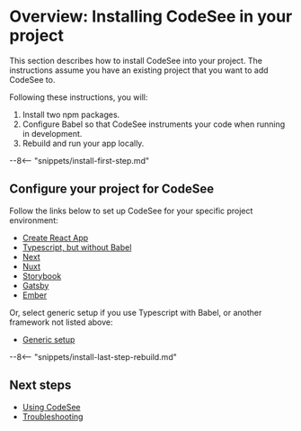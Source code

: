 # Overview: Installing CodeSee in your project

This section describes how to install CodeSee into your project. The instructions assume you have an existing project that you want to add CodeSee to.

Following these instructions, you will:

1. Install two npm packages.
2. Configure Babel so that CodeSee instruments your code when running in development.
3. Rebuild and run your app locally.


--8<-- "snippets/install-first-step.md"

## Configure your project for CodeSee

Follow the links below to set up CodeSee for your specific project environment:

- [Create React App](./setup-cra.md)
- [Typescript, but without Babel](./setup-typescript-without-babel.md)
- [Next](./setup-next.md)
- [Nuxt](./setup-nuxt.md)
- [Storybook](./setup-storybook.md)
- [Gatsby](./setup-gatsby.md)
- [Ember](./setup-ember.md)

Or, select generic setup if you use Typescript with Babel, or another framework not listed above:

- [Generic setup](./setup-generic.md)


--8<-- "snippets/install-last-step-rebuild.md"

## Next steps

* [Using CodeSee](../use/quick-start.md)
* [Troubleshooting](../help/browser-setup.md)
